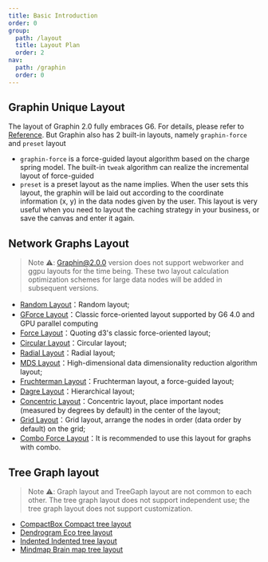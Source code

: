 ```yaml
---
title: Basic Introduction
order: 0
group:
  path: /layout
  title: Layout Plan
  order: 2
nav:
  path: /graphin
  order: 0
---
```


## Graphin Unique Layout

The layout of Graphin 2.0 fully embraces G6. For details, please refer to [Reference](https://g6.antv.vision/en/docs/api/graphLayout/guide). But Graphin also has 2 built-in layouts, namely `graphin-force` and `preset` layout

- `graphin-force` is a force-guided layout algorithm based on the charge spring model. The built-in `tweak` algorithm can realize the incremental layout of force-guided
- `preset` is a preset layout as the name implies. When the user sets this layout, the graphin will be laid out according to the coordinate information (x, y) in the data nodes given by the user. This layout is very useful when you need to layout the caching strategy in your business, or save the canvas and enter it again.

## Network Graphs Layout

> Note ⚠️: Graphin@2.0.0 version does not support webworker and ggpu layouts for the time being. These two layout calculation optimization schemes for large data nodes will be added in subsequent versions.

- [Random Layout](https://g6.antv.vision/en/docs/api/graphLayout/random)：Random layout;
- [GForce Layout](https://g6.antv.vision/en/docs/api/graphLayout/gforce)：Classic force-oriented layout supported by G6 4.0 and GPU parallel computing
- [Force Layout](https://g6.antv.vision/en/docs/api/graphLayout/force)：Quoting d3's classic force-oriented layout;
- [Circular Layout](https://g6.antv.vision/en/docs/api/graphLayout/circular)：Circular layout;
- [Radial Layout](https://g6.antv.vision/en/docs/api/graphLayout/radial)：Radial layout;
- [MDS Layout](https://g6.antv.vision/en/docs/api/graphLayout/mds)：High-dimensional data dimensionality reduction algorithm layout;
- [Fruchterman Layout](https://g6.antv.vision/en/docs/api/graphLayout/fruchterman)：Fruchterman layout, a force-guided layout;
- [Dagre Layout](https://g6.antv.vision/en/docs/api/graphLayout/dagre)：Hierarchical layout;
- [Concentric Layout](https://g6.antv.vision/en/docs/api/graphLayout/concentric)：Concentric layout, place important nodes (measured by degrees by default) in the center of the layout;
- [Grid Layout](https://g6.antv.vision/en/docs/api/graphLayout/grid)：Grid layout, arrange the nodes in order (data order by default) on the grid;
- [Combo Force Layout](https://g6.antv.vision/en/docs/api/graphLayout/combo-force)：It is recommended to use this layout for graphs with combo.

## Tree Graph layout

> Note ⚠️: Graph layout and TreeGaph layout are not common to each other. The tree graph layout does not support independent use; the tree graph layout does not support customization.

- [CompactBox Compact tree layout](https://g6.antv.vision/en/docs/api/treeGraphLayout/compactBox)
- [Dendrogram Eco tree layout](https://g6.antv.vision/en/docs/api/treeGraphLayout/dendrogram)
- [Indented Indented tree layout](https://g6.antv.vision/en/docs/api/treeGraphLayout/indented)
- [Mindmap Brain map tree layout](https://g6.antv.vision/en/docs/api/treeGraphLayout/mindmap)
